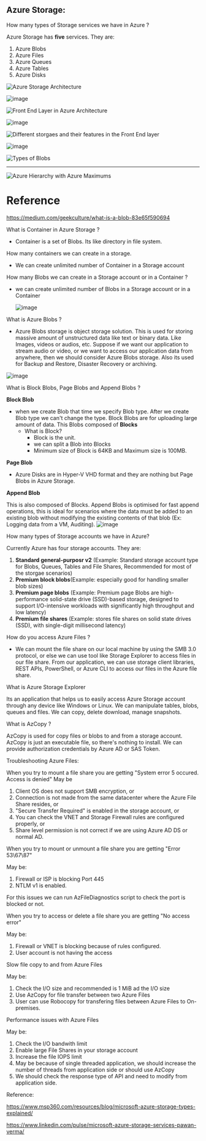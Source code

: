 ## Azure Storage:

How many types of Storage services we have in Azure ?

Azure Storage has **five** services. They are:
  
  1. Azure Blobs
  2. Azure Files
  3. Azure Queues
  4. Azure Tables
  5. Azure Disks

  ![Azure Storage Architecture](https://github.com/divyanshursahu/Azure-Documentation/assets/96013623/36d452e3-7799-4609-9897-4e6f8b6a12e0)

  ![image](https://github.com/divyanshursahu/Azure-Documentation/assets/96013623/9b17fed5-348d-4b24-8321-2faf36213c75)

  ![Front End Layer in Azure Architecture](https://github.com/divyanshursahu/Azure-Documentation/assets/96013623/7f33a016-bcb5-44bb-8f75-cfece78867b0)

  ![image](https://github.com/divyanshursahu/Azure-Documentation/assets/96013623/9b17fed5-348d-4b24-8321-2faf36213c75)

  ![Different storgaes and their features in the Front End layer](https://github.com/divyanshursahu/Azure-Documentation/assets/96013623/e695ed82-7014-46ac-963e-f80bd5f43816)

  ![image](https://github.com/divyanshursahu/Azure-Documentation/assets/96013623/9b17fed5-348d-4b24-8321-2faf36213c75)

  ![Types of Blobs](https://github.com/divyanshursahu/Azure-Documentation/assets/96013623/daadfcf6-47ae-48d6-ae47-f9e3f7fd6e92)

*** 
![Azure Hierarchy with Azure Maximums](https://github.com/divyanshursahu/Azure-Documentation/assets/96013623/6c8f3fb5-1496-443b-9f95-c9870ce75519)

# Reference
https://medium.com/geekculture/what-is-a-blob-83e65f590694

What is Container in Azure Storage ?

- Container is a set of Blobs. Its like directory in file system.

How many containers we can create in a storage.

- We can create unlimited number of Container in a Storage account

How many Blobs we can create in a Storage account or in a Container ?
- we can create  unlimited number of Blobs in a Storage account or in a Container

  ![image](https://github.com/divyanshursahu/Azure-Documentation/assets/96013623/3ca12e21-0c9e-49e8-856a-f482647b47f4)

What is Azure Blobs ?
- Azure Blobs storage is object storage solution. This is used for storing massive amount of unstructured data like text or binary data. Like Images, videos or audios, etc. Suppose if we want our application to stream audio or video, or we want to access our application data from anywhere, then we should consider Azure Blobs storage. Also its used for Backup and Restore, Disaster Recovery or archiving.

![image](https://github.com/divyanshursahu/Azure-Documentation/assets/96013623/683b3b17-7f93-4a86-a008-bdfe0862a744)

What is Block Blobs, Page Blobs and Append Blobs ?

**Block Blob**
- when we create Blob that time we specify Blob type. After we create Blob type we can't change the type. Block Blobs are for uploading large amount of data. This Blobs composed of **Blocks**
  - What is Block?
    - Block is the unit.
    - we can split a Blob into Blocks
    - Minimum size of Block is 64KB and Maximum size is 100MB.
   
**Page Blob**
- Azure Disks are in Hyper-V VHD format and they are nothing but Page Blobs in Azure Storage.

**Append Blob**

This is also composed of Blocks.
Append Blobs is optimised for fast append operations, this is ideal for scenarios where the data must be added to an existing blob without modifying the existing contents of that blob (Ex: Logging data from a VM, Auditing).
![image](https://github.com/divyanshursahu/Azure-Documentation/assets/96013623/9b2ae3a0-3589-4f93-8b53-55f8f95a3724)

How many types of Storage accounts we have in Azure?

Currently Azure has four storage accounts. They are:
1. **Standard general-purposr v2** (Example: Standard storage account type for Blobs, Queues, Tables and File Shares, Recommended for most of the storgae scenarios)
2. **Premium block blobs**(Example: especially good for handling smaller blob sizes)
3. **Premium page blobs** (Example: Premium page Blobs are high- performance solid-state drive (SSD)-based storage, designed to support I/O-intensive workloads with significantly high throughput and low latency)
4. **Premium file shares** (Example: stores file shares on solid state drives (SSD), with single-digit millisecond latency)

How do you access Azure Files ?
- We can mount the file share on our local machine by using the SMB 3.0 protocol, or else we can use tool like Storage Explorer to access files in our file share. From our application, we can use storage client libraries, REST APIs, PowerShell, or Azure CLI to access our files in the Azure file share.

What is Azure Storage Explorer 

Its an application that helps us to easily access Azure Storage account through any device like Windows or Linux. We can manipulate tables, blobs, queues and files. We can copy, delete download, manage snapshots.

What is AzCopy ? 

AzCopy is used for copy files or blobs to and from a storage account. AzCopy is just an executable file, so there's nothing to install. We can provide authorization credentials by Azure AD or SAS Token.

Troubleshooting Azure Files:

When you try to mount a file share you are getting "System error 5 occured. Access is denied"
May be
1. Client OS does not support SMB encryption, or
2. Connection is not made from the same datacenter where the Azure File Share resides, or
3. "Secure Transfer Required" is enabled in the storage account, or
4. You can check the VNET and Storage Firewall rules are configured properly, or
5. Share level permission is not correct if we are using Azure AD DS or normal AD.

When you try to mount or unmount a file share you are getting "Error 53\67\87"

May be:
1. Firewall or ISP is blocking Port 445
2. NTLM v1 is enabled.

For this issues we can run AzFileDiagnostics script to check the port is blocked or not.

When you try to access or delete a file share you are getting "No access error"

May be:
1. Firewall or VNET is blocking because of rules configured.
2. User account is not having the access

Slow file copy to and from Azure Files

May be:
1. Check the I/O size and recommended is 1 MiB ad the I/O size
2. Use AzCopy for file transfer between two Azure Files
3. User can use Robocopy for transfering files between Azure Files to On-premises.

Performance issues with Azure Files

May be:

1. Check the I/O bandwith limit
2. Enable large File Shares in your storage account
3. Increase the file IOPS limit
4. May be because of single threaded application, we should increase the number of threads from application side or should use AzCopy
5. We should check the response type of API and need to modify from application side.
   

Reference:

https://www.msp360.com/resources/blog/microsoft-azure-storage-types-explained/

https://www.linkedin.com/pulse/microsoft-azure-storage-services-pawan-verma/
